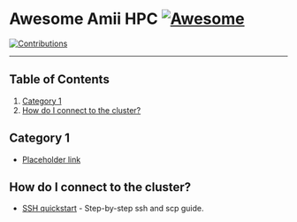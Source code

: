 # Awesome Amii HPC [![Awesome](https://awesome.re/badge-flat.svg)](https://awesome.re)

[![Contributions](https://img.shields.io/badge/contributions-welcome-brightgreen.svg?style=flat)](./CONTRIBUTING.md)

---

## Table of Contents

1. [Category 1](#category-1)
2. [How do I connect to the cluster?](#how-do-i-connect-to-the-cluster)

## Category 1

* [Placeholder link]()

## How do I connect to the cluster?

* [SSH quickstart](https://linuxhandbook.com/ssh-basics/) - Step-by-step ssh and scp guide.

